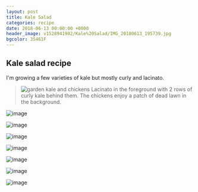 ```yaml
---  
layout: post  
title: Kale Salad  
categories: recipe  
date: 2018-06-13 00:00:00 +0000  
header_image: v1528941982/Kale%20Salad/IMG_20180613_195739.jpg  
bgcolor: 35461F  
---  
```

## Kale salad recipe  
 I'm growing a few varieties of kale but mostly curly and lacinato.

>![garden kale and chickens](http://res.cloudinary.com/brauntrutta/image/upload/c_scale,w_1250/v1528942079/Kale%20Salad/IMG_20180613_192758.jpg)
>Lacinato in the foreground with 2 rows of curly kale behind them. The chickens enjoy a patch of dead lawn in the background.
 
![image](http://res.cloudinary.com/brauntrutta/image/upload/c_scale,e_auto_saturation,w_1250,z_1.6/v1528941917/Kale%20Salad/IMG_20180613_192814.jpg)  


![image](http://res.cloudinary.com/brauntrutta/image/upload/c_scale,e_auto_saturation,w_1250/v1528941809/Kale%20Salad/IMG_20180613_193215.jpg)  
  
![image](http://res.cloudinary.com/brauntrutta/image/upload/c_scale,w_1250/v1528942155/Kale%20Salad/MVIMG_20180613_200123.jpg)  
    
![image](http://res.cloudinary.com/brauntrutta/image/upload/c_scale,w_1200/v1529521583/Kale%20Salad/IMG_20180619_211547.jpg)

![image](http://res.cloudinary.com/brauntrutta/image/upload/c_scale,w_1200/v1529521584/Kale%20Salad/IMG_20180619_212143.jpg)

![image](http://res.cloudinary.com/brauntrutta/image/upload/c_scale,e_auto_brightness,w_1200/v1529543829/Kale%20Salad/MVIMG_20180614_073013.jpg)

![image](http://res.cloudinary.com/brauntrutta/image/upload/c_scale,w_1200/v1529521584/Kale%20Salad/IMG_20180619_213145.jpg)
<!--stackedit_data:
eyJoaXN0b3J5IjpbODgyNjkxMTI2LC0xMDYyNjg1NzUyLDIwMD
U0ODk2NzIsMTgyNjkwMTY5MSwxNzcwNjA1MDQ0XX0=
-->